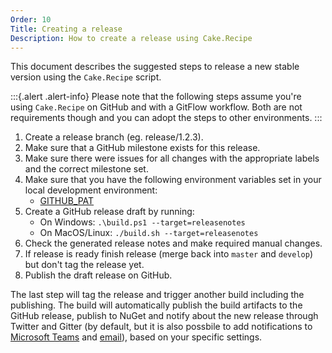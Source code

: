 ```yaml
---
Order: 10
Title: Creating a release
Description: How to create a release using Cake.Recipe
---
```


This document describes the suggested steps to release a new stable version using the `Cake.Recipe` script.

:::{.alert .alert-info}
Please note that the following steps assume you're using `Cake.Recipe` on GitHub and with a GitFlow workflow.
Both are not requirements though and you can adopt the steps to other environments.
:::

1. Create a release branch (eg. release/1.2.3).
2. Make sure that a GitHub milestone exists for this release.
3. Make sure there were issues for all changes with the appropriate labels and the correct milestone set.
4. Make sure that you have the following environment variables set in your local development environment:
   - [GITHUB_PAT](../fundamentals/environment-variables#github_pat)
5. Create a GitHub release draft by running:
   - On Windows: `.\build.ps1 --target=releasenotes`
   - On MacOS/Linux: `./build.sh --target=releasenotes`
6. Check the generated release notes and make required manual changes.
7. If release is ready finish release (merge back into `master` and `develop`) but don't tag the release yet.
8. Publish the draft release on GitHub.

The last step will tag the release and trigger another build including the publishing. The build will automatically publish the build artifacts to the GitHub release, publish to NuGet and notify about the new release through Twitter and Gitter (by default, but it is also possbile to add notifications to [Microsoft Teams](../fundamentals/environment-variables#microsoft-teams) and [email](../fundamentals/environment-variables#email)), based on your specific settings.
